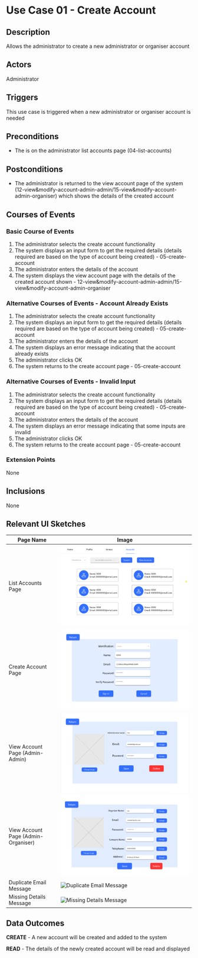 # Use Case 01 - Create Account

## Description

Allows the administrator to create a new administrator or organiser account

## Actors

Administrator

## Triggers

This use case is triggered when a new administrator or organiser account is needed

## Preconditions

- The is on the administrator list accounts page (04-list-accounts)

## Postconditions

- The administrator is returned to the view account page of the system (12-view&modify-account-admin-admin/15-view&modify-account-admin-organiser) which shows the details of the created account

## Courses of Events

### Basic Course of Events

1. The administrator selects the create account functionality
2. The system displays an input form to get the required details (details required are based on the type of account being created) - 05-create-account
3. The administrator enters the details of the account
4. The system displays the view account page with the details of the created account shown - 12-view&modify-account-admin-admin/15-view&modify-account-admin-organiser

### Alternative Courses of Events - Account Already Exists

1. The administrator selects the create account functionality
2. The system displays an input form to get the required details (details required are based on the type of account being created) - 05-create-account
3. The administrator enters the details of the account
4. The system displays an error message indicating that the account already exists
5. The administrator clicks OK
6. The system returns to the create account page - 05-create-account

### Alternative Courses of Events - Invalid Input

1. The administrator selects the create account functionality
2. The system displays an input form to get the required details (details required are based on the type of account being created) - 05-create-account
3. The administrator enters the details of the account
4. The system displays an error message indicating that some inputs are invalid
5. The administrator clicks OK
6. The system returns to the create account page - 05-create-account

### Extension Points

None

## Inclusions

None

## Relevant UI Sketches
| Page Name               | Image                                                                                          |
|-------------------------|------------------------------------------------------------------------------------------------|
| List Accounts Page      | ![List Accounts Page](UI/04-list-accounts.png)                                                 |
| Create Account Page     | ![Create Account Page](UI/05-create-account.png)                                               |
| View Account Page (Admin-Admin)       | ![View Account Page (Admin-Admin)](UI/12-view&modify-account-admin-admin.png) |
| View Account Page (Admin-Organiser) | ![View Account Page (Admin-Organiser)](UI/15-view&modify-account-admin-organiser.png) |
| Duplicate Email Message | ![Duplicate Email Message](/01-requirements-solution/uisketches/00-start-duplicate.png)        |
| Missing Details Message | ![Missing Details Message](/01-requirements-solution/uisketches/05-create-account-missing.png) |

## Data Outcomes
**CREATE** - A new account will be created and added to the system

**READ** - The details of the newly created account will be read and displayed
